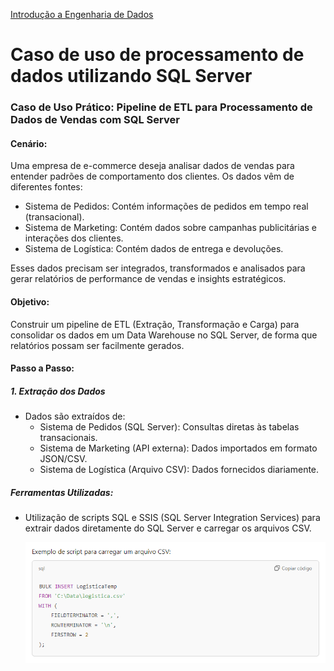 <div> 
<p><a href="https://github.com/JosiTubaroski/Introducao_Engenharia_Dados/blob/main/README.md">Introdução a Engenharia de Dados</a></p>
</div> 

# Caso de uso de processamento de dados utilizando SQL Server

### Caso de Uso Prático: Pipeline de ETL para Processamento de Dados de Vendas com SQL Server

#### Cenário:

Uma empresa de e-commerce deseja analisar dados de vendas para entender padrões de comportamento dos clientes. Os dados vêm de diferentes fontes:

- Sistema de Pedidos: Contém informações de pedidos em tempo real (transacional).
- Sistema de Marketing: Contém dados sobre campanhas publicitárias e interações dos clientes.
- Sistema de Logística: Contém dados de entrega e devoluções.

Esses dados precisam ser integrados, transformados e analisados para gerar relatórios de performance de vendas e insights estratégicos.

#### Objetivo:

Construir um pipeline de ETL (Extração, Transformação e Carga) para consolidar os dados em um Data Warehouse no SQL Server, de forma que relatórios possam ser facilmente gerados.

#### Passo a Passo:

##### 1. Extração dos Dados

- Dados são extraídos de:
  - Sistema de Pedidos (SQL Server): Consultas diretas às tabelas transacionais.
  - Sistema de Marketing (API externa): Dados importados em formato JSON/CSV.
  - Sistema de Logística (Arquivo CSV): Dados fornecidos diariamente.

##### Ferramentas Utilizadas:

- Utilização de scripts SQL e SSIS (SQL Server Integration Services) para extrair dados diretamente do SQL Server e carregar os arquivos CSV.

  <img src="https://github.com/JosiTubaroski/Processamento_SQL_Server/blob/main/img/01_Script_CSV.png">
    
